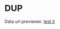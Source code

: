 # DUP
Data url previewer.
[test it](https://theunch0senone.github.io/DUP/js/?script=confirm(%27yes%27))
